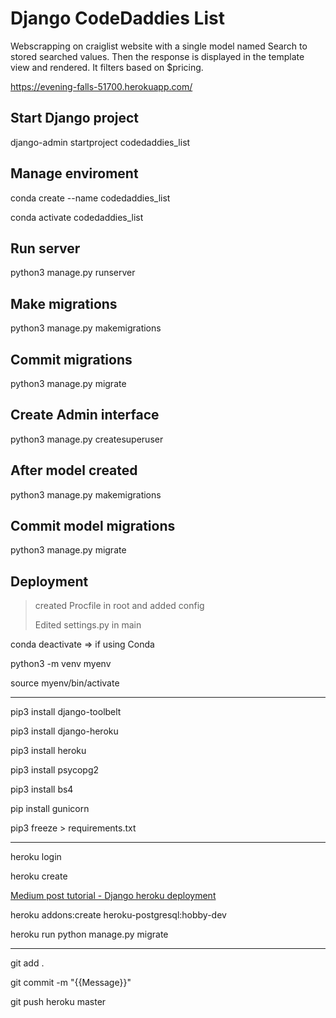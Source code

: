 # Django CodeDaddies List

Webscrapping on craiglist website with a single model named Search to stored searched values. Then the response is displayed in the template view and rendered. It filters based on $pricing.

https://evening-falls-51700.herokuapp.com/

## Start Django project

django-admin startproject codedaddies_list

## Manage enviroment

conda create --name codedaddies_list

conda activate codedaddies_list

## Run server

python3 manage.py runserver

## Make migrations

python3 manage.py makemigrations

## Commit migrations

python3 manage.py migrate

## Create Admin interface

python3 manage.py createsuperuser

## After model created

python3 manage.py makemigrations

## Commit model migrations

python3 manage.py migrate

## Deployment

> created Procfile in root and added config
>
> Edited settings.py in main

conda deactivate => if using Conda

python3 -m venv myenv

source myenv/bin/activate

___

pip3 install django-toolbelt

pip3 install django-heroku

pip3 install heroku

pip3 install psycopg2

pip3 install bs4

pip install gunicorn

pip3 freeze > requirements.txt

___

heroku login

heroku create


[Medium post tutorial - Django heroku deployment](https://medium.com/@qazi/how-to-deploy-a-django-app-to-heroku-in-2018-the-easy-way-48a528d97f9c "Tutorial Django Heroku Deployment")


heroku addons:create heroku-postgresql:hobby-dev

heroku run python manage.py migrate

___

git add .

git commit -m "{{Message}}"

git push heroku master
